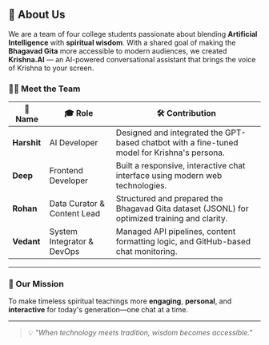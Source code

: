 ## 👥 About Us

We are a team of four college students passionate about blending **Artificial Intelligence** with **spiritual wisdom**. With a shared goal of making the **Bhagavad Gita** more accessible to modern audiences, we created **Krishna.AI** — an AI-powered conversational assistant that brings the voice of Krishna to your screen.

### 🧑‍💻 Meet the Team

| 🧑 Name       | 🎓 Role                        | 🛠️ Contribution |
|--------------|-------------------------------|------------------|
| **Harshit**  | AI Developer    | Designed and integrated the GPT-based chatbot with a fine-tuned model for Krishna's persona. |
| **Deep** | Frontend Developer            | Built a responsive, interactive chat interface using modern web technologies. |
| **Rohan** | Data Curator & Content Lead   | Structured and prepared the Bhagavad Gita dataset (JSONL) for optimized training and clarity. |
| **Vedant** | System Integrator & DevOps    | Managed API pipelines, content formatting logic, and GitHub-based chat monitoring. |

---

### 🙏 Our Mission

To make timeless spiritual teachings more **engaging**, **personal**, and **interactive** for today's generation—one chat at a time.

---

> 💡 *"When technology meets tradition, wisdom becomes accessible."*
